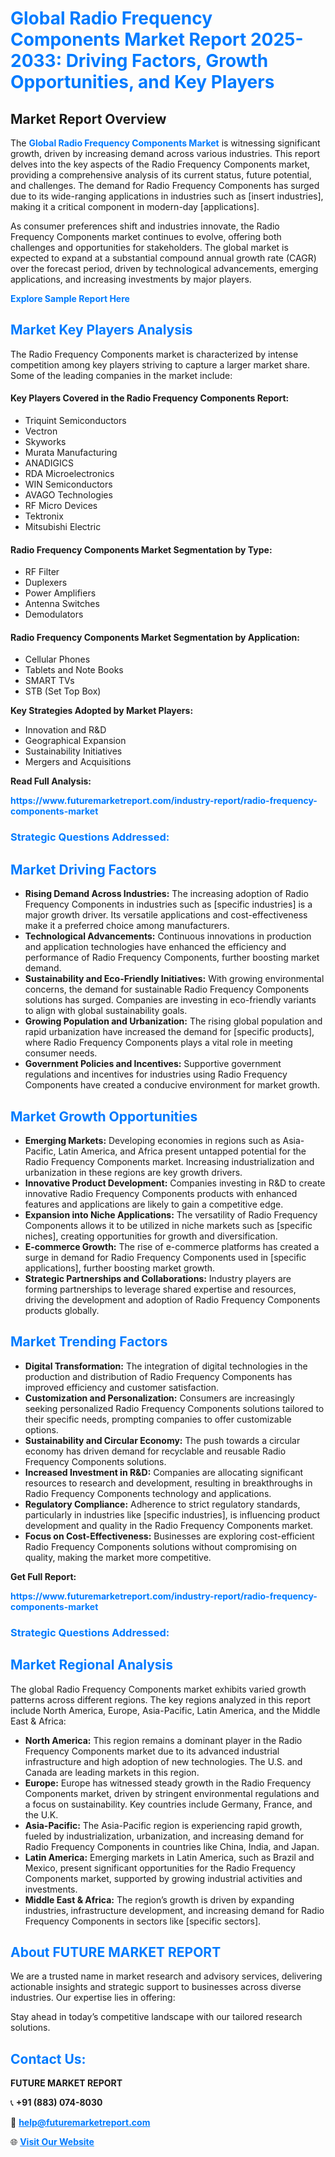 <h1 style="color: #007BFF;">Global Radio Frequency Components Market Report 2025-2033: Driving Factors, Growth Opportunities, and Key Players</h1>

<section id="overview">
<h2>Market Report Overview</h2>
<p>The <a href="https://www.futuremarketreport.com/industry-report/radio-frequency-components-market" style="color: #007BFF; text-decoration: none;"><strong>Global Radio Frequency Components Market</strong></a> is witnessing significant growth, driven by increasing demand across various industries. This report delves into the key aspects of the Radio Frequency Components market, providing a comprehensive analysis of its current status, future potential, and challenges. The demand for Radio Frequency Components has surged due to its wide-ranging applications in industries such as [insert industries], making it a critical component in modern-day [applications].</p>
<p>As consumer preferences shift and industries innovate, the Radio Frequency Components market continues to evolve, offering both challenges and opportunities for stakeholders. The global market is expected to expand at a substantial compound annual growth rate (CAGR) over the forecast period, driven by technological advancements, emerging applications, and increasing investments by major players.</p>
</section>

<section id="overview">
<p><a href="https://www.futuremarketreport.com/request-sample/reportId=75467" style="color: #007BFF; text-decoration: none;"><strong>Explore Sample Report Here</strong></a></p>
</section>

<section id="key-players">
<h2 style="color: #007BFF;">Market Key Players Analysis</h2>
<p>The Radio Frequency Components market is characterized by intense competition among key players striving to capture a larger market share. Some of the leading companies in the market include:</p>
<h4>Key Players Covered in the Radio Frequency Components Report:</h4>
<ul><li>Triquint Semiconductors</li><li>Vectron</li><li>Skyworks</li><li>Murata Manufacturing</li><li>ANADIGICS</li><li>RDA Microelectronics</li><li>WIN Semiconductors</li><li>AVAGO Technologies</li><li>RF Micro Devices</li><li>Tektronix</li><li>Mitsubishi Electric</li></ul>
<h4>Radio Frequency Components Market Segmentation by Type:</h4>
<ul><li>RF Filter</li><li>Duplexers</li><li>Power Amplifiers</li><li>Antenna Switches</li><li>Demodulators</li></ul>

<h4>Radio Frequency Components Market Segmentation by Application:</h4>
<ul><li>Cellular Phones</li><li>Tablets and Note Books</li><li>SMART TVs</li><li>STB (Set Top Box)</li></ul>
<p><strong>Key Strategies Adopted by Market Players:</strong></p>
<ul>
<li>Innovation and R&D</li>
<li>Geographical Expansion</li>
<li>Sustainability Initiatives</li>
<li>Mergers and Acquisitions</li>
</ul>
</section>

<section>
<p><strong>Read Full Analysis: </strong></p><a href="https://www.futuremarketreport.com/industry-report/radio-frequency-components-market" style="color: #007BFF; text-decoration: none;"><strong>https://www.futuremarketreport.com/industry-report/radio-frequency-components-market</strong></a>
<h3 style="color: #007BFF;">Strategic Questions Addressed:</h3>
</section>

<section id="driving-factors">
<h2 style="color: #007BFF;">Market Driving Factors</h2>
<ul>
<li><strong>Rising Demand Across Industries:</strong> The increasing adoption of Radio Frequency Components in industries such as [specific industries] is a major growth driver. Its versatile applications and cost-effectiveness make it a preferred choice among manufacturers.</li>
<li><strong>Technological Advancements:</strong> Continuous innovations in production and application technologies have enhanced the efficiency and performance of Radio Frequency Components, further boosting market demand.</li>
<li><strong>Sustainability and Eco-Friendly Initiatives:</strong> With growing environmental concerns, the demand for sustainable Radio Frequency Components solutions has surged. Companies are investing in eco-friendly variants to align with global sustainability goals.</li>
<li><strong>Growing Population and Urbanization:</strong> The rising global population and rapid urbanization have increased the demand for [specific products], where Radio Frequency Components plays a vital role in meeting consumer needs.</li>
<li><strong>Government Policies and Incentives:</strong> Supportive government regulations and incentives for industries using Radio Frequency Components have created a conducive environment for market growth.</li>
</ul>
</section>

<section id="growth-opportunities">
<h2 style="color: #007BFF;">Market Growth Opportunities</h2>
<ul>
<li><strong>Emerging Markets:</strong> Developing economies in regions such as Asia-Pacific, Latin America, and Africa present untapped potential for the Radio Frequency Components market. Increasing industrialization and urbanization in these regions are key growth drivers.</li>
<li><strong>Innovative Product Development:</strong> Companies investing in R&D to create innovative Radio Frequency Components products with enhanced features and applications are likely to gain a competitive edge.</li>
<li><strong>Expansion into Niche Applications:</strong> The versatility of Radio Frequency Components allows it to be utilized in niche markets such as [specific niches], creating opportunities for growth and diversification.</li>
<li><strong>E-commerce Growth:</strong> The rise of e-commerce platforms has created a surge in demand for Radio Frequency Components used in [specific applications], further boosting market growth.</li>
<li><strong>Strategic Partnerships and Collaborations:</strong> Industry players are forming partnerships to leverage shared expertise and resources, driving the development and adoption of Radio Frequency Components products globally.</li>
</ul>
</section>

<section id="trending-factors">
<h2 style="color: #007BFF;">Market Trending Factors</h2>
<ul>
<li><strong>Digital Transformation:</strong> The integration of digital technologies in the production and distribution of Radio Frequency Components has improved efficiency and customer satisfaction.</li>
<li><strong>Customization and Personalization:</strong> Consumers are increasingly seeking personalized Radio Frequency Components solutions tailored to their specific needs, prompting companies to offer customizable options.</li>
<li><strong>Sustainability and Circular Economy:</strong> The push towards a circular economy has driven demand for recyclable and reusable Radio Frequency Components solutions.</li>
<li><strong>Increased Investment in R&D:</strong> Companies are allocating significant resources to research and development, resulting in breakthroughs in Radio Frequency Components technology and applications.</li>
<li><strong>Regulatory Compliance:</strong> Adherence to strict regulatory standards, particularly in industries like [specific industries], is influencing product development and quality in the Radio Frequency Components market.</li>
<li><strong>Focus on Cost-Effectiveness:</strong> Businesses are exploring cost-efficient Radio Frequency Components solutions without compromising on quality, making the market more competitive.</li>
</ul>
</section>

<section>
<p><strong>Get Full Report: </strong></p><a href="https://www.futuremarketreport.com/industry-report/radio-frequency-components-market" style="color: #007BFF; text-decoration: none;"><strong>https://www.futuremarketreport.com/industry-report/radio-frequency-components-market</strong></a>
<h3 style="color: #007BFF;">Strategic Questions Addressed:</h3>
</section>


<section id="regional-analysis">
<h2 style="color: #007BFF;">Market Regional Analysis</h2>
<p>The global Radio Frequency Components market exhibits varied growth patterns across different regions. The key regions analyzed in this report include North America, Europe, Asia-Pacific, Latin America, and the Middle East & Africa:</p>
<ul>
<li><strong>North America:</strong> This region remains a dominant player in the Radio Frequency Components market due to its advanced industrial infrastructure and high adoption of new technologies. The U.S. and Canada are leading markets in this region.</li>
<li><strong>Europe:</strong> Europe has witnessed steady growth in the Radio Frequency Components market, driven by stringent environmental regulations and a focus on sustainability. Key countries include Germany, France, and the U.K.</li>
<li><strong>Asia-Pacific:</strong> The Asia-Pacific region is experiencing rapid growth, fueled by industrialization, urbanization, and increasing demand for Radio Frequency Components in countries like China, India, and Japan.</li>
<li><strong>Latin America:</strong> Emerging markets in Latin America, such as Brazil and Mexico, present significant opportunities for the Radio Frequency Components market, supported by growing industrial activities and investments.</li>
<li><strong>Middle East & Africa:</strong> The region’s growth is driven by expanding industries, infrastructure development, and increasing demand for Radio Frequency Components in sectors like [specific sectors].</li>
</ul>
</section>

<footer>
<h2 style="color: #007BFF;">About FUTURE MARKET REPORT</h2>
<p>We are a trusted name in market research and advisory services, delivering actionable insights and strategic support to businesses across diverse industries. Our expertise lies in offering:</p>

<p>Stay ahead in today’s competitive landscape with our tailored research solutions.</p>

<h2 style="color: #007BFF;">Contact Us:</h2>
<p><strong>FUTURE MARKET REPORT</strong></p>
<p>📞 <strong>+91 (883) 074-8030</strong></p>
<p>📧 <strong><a href="mailto:help@futuremarketreport.com" style="color: #007BFF;">help@futuremarketreport.com</a></strong></p>
<p>🌐 <strong><a href="https://www.futuremarketreport.com/" style="color: #007BFF;">Visit Our Website</a></strong></p>
</footer>